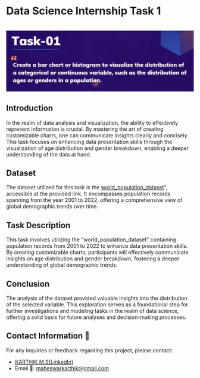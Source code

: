 # Data Science Internship Task 1
<br>
<img src="https://github.com/karthi-1212/PRODIGY_DS_01/blob/main/TS_1.png">

## Introduction
In the realm of data analysis and visualization, the ability to effectively represent information is crucial. By mastering the art of creating customizable charts, one can communicate insights clearly and concisely. This task focuses on enhancing data presentation skills through the visualization of age distribution and gender breakdown, enabling a deeper understanding of the data at hand.

## Dataset
The dataset utilized for this task is the <a href="https://github.com/karthi-1212/PRODIGY_DS_01/blob/main/worldpopulationdata.csv">world_population_dataset</a>", accessible at the provided link. It encompasses population records spanning from the year 2001 to 2022, offering a comprehensive view of global demographic trends over time.

## Task Description
This task involves utilizing the "world_population_dataset" containing population records from 2001 to 2022 to enhance data presentation skills. By creating customizable charts, participants will effectively communicate insights on age distribution and gender breakdown, fostering a deeper understanding of global demographic trends.

## Conclusion
The analysis of the dataset provided valuable insights into the distribution of the selected variable. This exploration serves as a foundational step for further investigations and modeling tasks in the realm of data science, offering a solid basis for future analyses and decision-making processes.

## Contact Information 📩
For any inquiries or feedback regarding this project, please contact:

- <a href="https://www.linkedin.com/in/karthik-m-s1212/">KARTHIK M.S(LinkedIn)</a>
- Email 📧: maheswarkarthik@gmail.com
